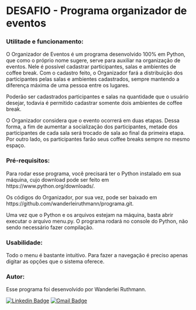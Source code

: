 # DESAFIO - Programa organizador de eventos

<h3>Utilitade e funcionamento:</h3>

<p>O Organizador de Eventos é um programa desenvolvido 100% em Python, que como o próprio nome sugere, serve para auxiliar na organização de eventos. Nele é possível cadastrar participantes, salas e ambientes de coffee break. Com o cadastro feito, o Organizador fará a distribuição dos participantes pelas salas e ambientes cadastrados, sempre mantendo a diferença máxima de uma pessoa entre os lugares.</p>

<p>Poderão ser cadastrados participantes e salas na quantidade que o usuário desejar, todavia é permitido cadastrar somente dois ambientes de coffee break.</p>

<p> O Organizador considera que o evento ocorrerá em duas etapas. Dessa forma, a fim de aumentar a socialização dos participantes, metade dos participantes de cada sala será trocado de sala ao final da primeira etapa. Por outro lado, os participantes farão seus coffee breaks sempre no mesmo espaço.</p>

<h3>Pré-requisitos:</h3>
<p>Para rodar esse programa, você precisará ter o Python instalado em sua máquina, cujo download pode ser feito em https://www.python.org/downloads/.</p>
<p>Os códigos do Organizador, por sua vez, pode ser baixado em https://github.com/wanderleiruthmann/programa.git.</p>
<p>Uma vez que o Python e os arquivos estejam na máquina, basta abrir executar o arquivo menu.py. O programa rodará no console do Python, não sendo necessário fazer compilação.</p>

<h3>Usabilidade:</h3>
<p>Todo o menu é bastante intuitivo. Para fazer a navegação é preciso apenas digitar as opções que o sistema oferece.<p/>

<h3>Autor:</h3>
<p>Esse programa foi desenvolvido por Wanderlei Ruthmann.</p>
  
[![Linkedin Badge](https://img.shields.io/badge/-Wanderlei-blue?style=flat-square&logo=Linkedin&logoColor=white&link=https://www.linkedin.com/in/wanderlei-ruthmann/)](https://www.linkedin.com/in/wanderlei-ruthmann/)
[![Gmail Badge](https://img.shields.io/badge/-wanderleiruthmann@gmail.com-c14438?style=flat-square&logo=Gmail&logoColor=white&link=mailto:wanderleiruthmann@gmail.com)](mailto:wanderleiruthmann@gmail.com)
